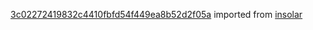 [3c02272419832c4410fbfd54f449ea8b52d2f05a](https://github.com/insolar/insolar/commit/3c02272419832c4410fbfd54f449ea8b52d2f05a) imported from [insolar](https://github.com/insolar/insolar)
